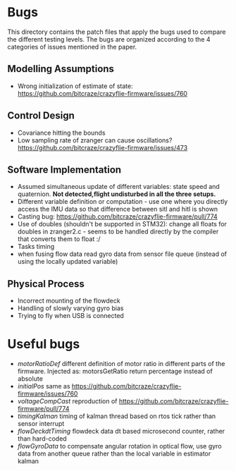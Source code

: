 # Bugs

This directory contains the patch files that apply the bugs used to compare the different testing levels.
The bugs are organized according to the 4 categories of issues mentioned in the paper.

## Modelling Assumptions

 * Wrong initialization of estimate of state: https://github.com/bitcraze/crazyflie-firmware/issues/760

## Control Design

 * Covariance hitting the bounds
 * Low sampling rate of zranger can cause oscillations? https://github.com/bitcraze/crazyflie-firmware/issues/473

## Software Implementation

 * Assumed simultaneous update of different variables: state speed and quaternion. **Not detected,flight undisturbed in all the three setups.**
 * Different variable definition or computation - use one where you directly access the IMU data so that difference between sitl and hitl is shown
 * Casting bug: https://github.com/bitcraze/crazyflie-firmware/pull/774
 * Use of doubles (shouldn't be supported in STM32): change all floats for doubles in zranger2.c - seems to be handled directly by the compiler that converts them to float :/
 * Tasks timing
 * when fusing flow data read gyro data from sensor file queue (instead of using the locally updated variable)  

## Physical Process

 * Incorrect mounting of the flowdeck
 * Handling of slowly varying gyro bias
 * Trying to fly when USB is connected

# Useful bugs
 * *motorRatioDef* different definition of motor ratio in different parts of the firmware. Injected as: motorsGetRatio return percentage instead of absolute
 * *initialPos* same as https://github.com/bitcraze/crazyflie-firmware/issues/760
 * *voltageCompCast* reproduction of https://github.com/bitcraze/crazyflie-firmware/pull/774
 * *timingKalman* timing of kalman thread based on rtos tick rather than sensor interrupt
 * *flowDeckdtTiming* flowdeck data dt based microsecond counter, rather than hard-coded
 * *flowGyroData* to compensate angular rotation in optical flow, use gyro data from another queue rather than the local variable in estimator kalman



 